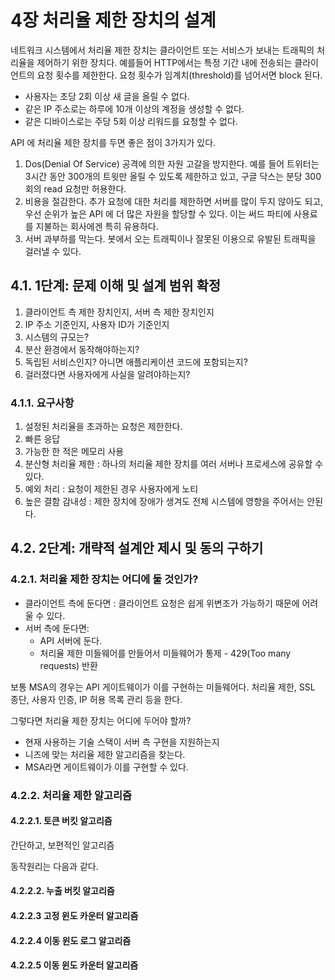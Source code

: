 # 4장 처리율 제한 장치의 설계

네트워크 시스템에서 처리율 제한 장치는 클라이언트 또는 서비스가 보내는 트래픽의 처리율을 제어하기 위한 장치다. 예를들어 HTTP에서는 특정 기간 내에 전송되는 클라이언트의 요청 횟수를 제한한다. 요청 횟수가 임계치(threshold)를 넘어서면 block 된다.

- 사용자는 초당 2회 이상 새 글을 올릴 수 없다.
- 같은 IP 주소로는 하루에 10개 이상의 계정을 생성할 수 없다.
- 같은 디바이스로는 주당 5회 이상 리워드를 요청할 수 없다.

API 에 처리율 제한 장치를 두면 좋은 점이 3가지가 있다.

1. Dos(Denial Of Service) 공격에 의한 자원 고갈을 방지한다. 예를 들어 트위터는 3시간 동안 300개의 트윗만 올릴 수 있도록 제한하고 있고, 구글 닥스는 분당 300회의 read 요청만 허용한다.
2. 비용을 절감한다. 추가 요청에 대한 처리를 제한하면 서버를 많이 두지 않아도 되고, 우선 순위가 높은 API 에 더 많은 자원을 할당할 수 있다. 이는 써드 파티에 사용료를 지불하는 회사에겐 특히 유용하다.
3. 서버 과부하를 막는다. 봇에서 오는 트래픽이나 잘못된 이용으로 유발된 트래픽을 걸러낼 수 있다.

## 4.1. 1단계: 문제 이해 및 설계 범위 확정

1. 클라이언트 측 제한 장치인지, 서버 측 제한 장치인지
2. IP 주소 기준인지, 사용자 ID가 기준인지 
3. 시스템의 규모는?
4. 분산 환경에서 동작해야하는지?
5. 독립된 서비스인지? 아니면 애플리케이션 코드에 포함되는지?
6. 걸러졌다면 사용자에게 사실을 알려야하는지?

### 4.1.1. 요구사항

1. 설정된 처리율을 초과하는 요청은 제한한다.
2. 빠른 응답 
3. 가능한 한 적은 메모리 사용
4. 분산형 처리율 제한 : 하나의 처리율 제한 장치를 여러 서버나 프로세스에 공유할 수 있다.
5. 예외 처리 : 요청이 제한된 경우 사용자에게 노티 
6. 높은 결함 감내성 : 제한 장치에 장애가 생겨도 전체 시스템에 영향을 주어서는 안된다.

## 4.2. 2단계: 개략적 설계안 제시 및 동의 구하기

### 4.2.1. 처리율 제한 장치는 어디에 둘 것인가?

- 클라이언트 측에 둔다면 : 클라이언트 요청은 쉽게 위변조가 가능하기 때문에 어려울 수 있다.
- 서버 측에 둔다면:
    - API 서버에 둔다.
    - 처리율 제한 미들웨어를 만들어서 미들웨어가 통제 - 429(Too many requests) 반환

보통 MSA의 경우는 API 게이트웨이가 이를 구현하는 미들웨어다. 처리율 제한, SSL 종단, 사용자 인증, IP 허용 목록 관리 등을 한다. 

그렇다면 처리율 제한 장치는 어디에 두어야 할까?

- 현재 사용하는 기술 스택이 서버 측 구현을 지원하는지
- 니즈에 맞는 처리율 제한 알고리즘을 찾는다.
- MSA라면 게이트웨이가 이를 구현할 수 있다.

### 4.2.2. 처리율 제한 알고리즘

#### 4.2.2.1. 토큰 버킷 알고리즘 

간단하고, 보편적인 알고리즘 

동작원리는 다음과 같다.

#### 4.2.2.2. 누출 버킷 알고리즘 

#### 4.2.2.3 고정 윈도 카운터 알고리즘 

#### 4.2.2.4 이동 윈도 로그 알고리즘 

#### 4.2.2.5 이동 윈도 카운터 알고리즘
